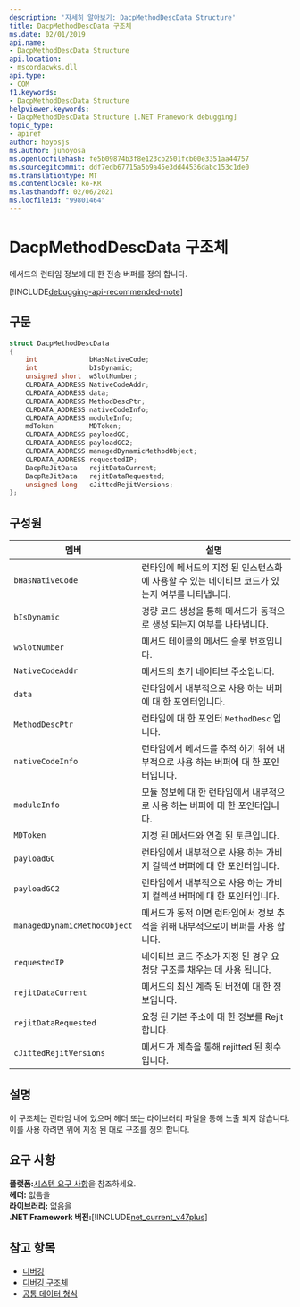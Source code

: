```yaml
---
description: '자세히 알아보기: DacpMethodDescData Structure'
title: DacpMethodDescData 구조체
ms.date: 02/01/2019
api.name:
- DacpMethodDescData Structure
api.location:
- mscordacwks.dll
api.type:
- COM
f1.keywords:
- DacpMethodDescData Structure
helpviewer.keywords:
- DacpMethodDescData Structure [.NET Framework debugging]
topic_type:
- apiref
author: hoyosjs
ms.author: juhoyosa
ms.openlocfilehash: fe5b09874b3f8e123cb2501fcb00e3351aa44757
ms.sourcegitcommit: ddf7edb67715a5b9a45e3dd44536dabc153c1de0
ms.translationtype: MT
ms.contentlocale: ko-KR
ms.lasthandoff: 02/06/2021
ms.locfileid: "99801464"
---
```

# <a name="dacpmethoddescdata-structure"></a>DacpMethodDescData 구조체

메서드의 런타임 정보에 대 한 전송 버퍼를 정의 합니다.

[!INCLUDE[debugging-api-recommended-note](../../../../includes/debugging-api-recommended-note.md)]

## <a name="syntax"></a>구문

```cpp
struct DacpMethodDescData
{
    int             bHasNativeCode;
    int             bIsDynamic;
    unsigned short  wSlotNumber;
    CLRDATA_ADDRESS NativeCodeAddr;
    CLRDATA_ADDRESS data;
    CLRDATA_ADDRESS MethodDescPtr;
    CLRDATA_ADDRESS nativeCodeInfo;
    CLRDATA_ADDRESS moduleInfo;
    mdToken         MDToken;
    CLRDATA_ADDRESS payloadGC;
    CLRDATA_ADDRESS payloadGC2;
    CLRDATA_ADDRESS managedDynamicMethodObject;
    CLRDATA_ADDRESS requestedIP;
    DacpReJitData   rejitDataCurrent;
    DacpReJitData   rejitDataRequested;
    unsigned long   cJittedRejitVersions;
};
```

## <a name="members"></a>구성원

| 멤버                       | 설명                                                                                     |
| ---------------------------- | ----------------------------------------------------------------------------------------------- |
| `bHasNativeCode`             | 런타임에 메서드의 지정 된 인스턴스화에 사용할 수 있는 네이티브 코드가 있는지 여부를 나타냅니다. |
| `bIsDynamic`                 | 경량 코드 생성을 통해 메서드가 동적으로 생성 되는지 여부를 나타냅니다.           |
| `wSlotNumber`                | 메서드 테이블의 메서드 슬롯 번호입니다.                                                   |
| `NativeCodeAddr`             | 메서드의 초기 네이티브 주소입니다.                                                            |
| `data`                       | 런타임에서 내부적으로 사용 하는 버퍼에 대 한 포인터입니다.                                             |
| `MethodDescPtr`              | 런타임에 대 한 포인터 `MethodDesc` 입니다.                                                     |
| `nativeCodeInfo`             | 런타임에서 메서드를 추적 하기 위해 내부적으로 사용 하는 버퍼에 대 한 포인터입니다.                            |
| `moduleInfo`                 | 모듈 정보에 대 한 런타임에서 내부적으로 사용 하는 버퍼에 대 한 포인터입니다.                      |
| `MDToken`                    | 지정 된 메서드와 연결 된 토큰입니다.                                                         |
| `payloadGC`                  | 런타임에서 내부적으로 사용 하는 가비지 컬렉션 버퍼에 대 한 포인터입니다.                          |
| `payloadGC2`                 | 런타임에서 내부적으로 사용 하는 가비지 컬렉션 버퍼에 대 한 포인터입니다.                          |
| `managedDynamicMethodObject` | 메서드가 동적 이면 런타임에서 정보 추적을 위해 내부적으로이 버퍼를 사용 합니다.     |
| `requestedIP`                | 네이티브 코드 주소가 지정 된 경우 요청당 구조를 채우는 데 사용 됩니다.                    |
| `rejitDataCurrent`           | 메서드의 최신 계측 된 버전에 대 한 정보입니다.                                   |
| `rejitDataRequested`         | 요청 된 기본 주소에 대 한 정보를 Rejit 합니다.                                             |
| `cJittedRejitVersions`       | 메서드가 계측을 통해 rejitted 된 횟수입니다.                           |

## <a name="remarks"></a>설명

이 구조체는 런타임 내에 있으며 헤더 또는 라이브러리 파일을 통해 노출 되지 않습니다. 이를 사용 하려면 위에 지정 된 대로 구조를 정의 합니다.

## <a name="requirements"></a>요구 사항

**플랫폼:**[시스템 요구 사항](../../get-started/system-requirements.md)을 참조하세요.  
**헤더:** 없음을  
**라이브러리:** 없음을  
**.NET Framework 버전:**[!INCLUDE[net_current_v47plus](../../../../includes/net-current-v47plus.md)]  

## <a name="see-also"></a>참고 항목

- [디버깅](index.md)
- [디버깅 구조체](debugging-structures.md)
- [공통 데이터 형식](../common-data-types-unmanaged-api-reference.md)
